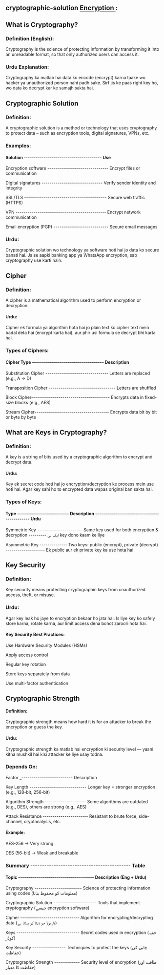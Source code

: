 ## cryptographic-solution **[Encryption ](https://github.com/sherazi1214/-Encryption):**

## What is Cryptography?
### Definition (English):
Cryptography is the science of protecting information by transforming it into an unreadable format, so that only authorized users can access it.

### Urdu Explanation:
Cryptography ka matlab hai data ko encode (encrypt) karna taake wo hacker ya unauthorized person nahi padh sake. Sirf jis ke paas right key ho, wo data ko decrypt kar ke samajh sakta hai.

## Cryptographic Solution
### Definition:
A cryptographic solution is a method or technology that uses cryptography to protect data – such as encryption tools, digital signatures, VPNs, etc.

### Examples:
#### Solution ---------------------------------------	Use

Encryption software -------------------------------	Encrypt files or communication

Digital signatures -------------------------------	Verify sender identity and integrity

SSL/TLS ------------------------------------------	Secure web traffic (HTTPS)

VPN ----------------------------------------------	Encrypt network communication

Email encryption (PGP) ----------------------------	Secure email messages

### Urdu:
Cryptographic solution wo technology ya software hoti hai jo data ko secure banati hai. Jaise aapki banking app ya WhatsApp encryption, sab cryptography use karti hain.

## Cipher
### Definition:
A cipher is a mathematical algorithm used to perform encryption or decryption.

#### Urdu:
Cipher ek formula ya algorithm hota hai jo plain text ko cipher text mein badal deta hai (encrypt karta hai), aur phir usi formula se decrypt bhi karta hai.

### Types of Ciphers:

#### Cipher Type ------------------------------------	Description

Substitution Cipher --------------------------------	Letters are replaced (e.g., A → D)

Transposition Cipher ----------------------------------	Letters are shuffled

Block Cipher----------------------------------------	Encrypts data in fixed-size blocks (e.g., AES)

Stream Cipher--------------------------------------	Encrypts data bit by bit or byte by byte


## What are Keys in Cryptography? 
### Definition:
A key is a string of bits used by a cryptographic algorithm to encrypt and decrypt data.

#### Urdu:
Key ek secret code hoti hai jo encryption/decryption ke process mein use hoti hai. Agar key sahi ho to encrypted data wapas original ban sakta hai.

### Types of Keys:
#### Type --------------------------	Description	-------------------------------------------- Urdu

Symmetric Key -----------------------	Same key used for both encryption & decryption ---------	ایک ہی key dono kaam ke liye

Asymmetric Key --------------	Two keys: public (encrypt), private (decrypt) --------------------	Ek public aur ek private key ka use hota hai

 ## Key Security
### Definition:
Key security means protecting cryptographic keys from unauthorized access, theft, or misuse.

### Urdu:
Agar key leak ho jaye to encryption bekaar ho jata hai. Is liye key ko safely store karna, rotate karna, aur limit access dena bohot zaroori hota hai.

#### Key Security Best Practices:

Use Hardware Security Modules (HSMs)

Apply access control

Regular key rotation

Store keys separately from data

Use multi-factor authentication


## Cryptographic Strength 
#### Definition:
Cryptographic strength means how hard it is for an attacker to break the encryption or guess the key.

#### Urdu:
Cryptographic strength ka matlab hai encryption ki security level — yaani kitna mushkil hai kisi attacker ke liye usay todna.

### Depends On:
Factor	_--------------------------  Description

Key Length -----------------------------	Longer key = stronger encryption (e.g., 128-bit, 256-bit)

Algorithm Strength ---------------------	Some algorithms are outdated (e.g., DES), others are strong (e.g., AES)

Attack Resistance -----------------------	Resistant to brute force, side-channel, cryptanalysis, etc.

#### Example:

AES-256 → Very strong

DES (56-bit) → Weak and breakable


### Summary ------------------------------------------- Table

#### Topic --------------------------------------	Description (Eng + Urdu)

Cryptography ------------------------	Science of protecting information using codes (معلومات کو محفوظ بنانا)

Cryptographic Solution ----------------------	Tools that implement cryptography (جیسے encryption software)

Cipher ------------------------------	Algorithm for encrypting/decrypting data (فارمولا جو ڈیٹا کو بدلتا ہے)

Keys --------------------------------	Secret codes used in encryption (خفیہ کوڈز)

Key Security -----------------	Techniques to protect the keys (چابی کی حفاظت)

Cryptographic Strength -------------	Security level of encryption (طاقت اور حفاظت کا معیار)
